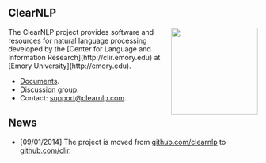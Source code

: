 ## ClearNLP

<img align="right" src="http://mathcs.emory.edu/~choi/img/clearnlp-logo.png" width="175" height="175"/>
The ClearNLP project provides software and resources for natural language processing developed by the [Center for Language and Information Research](http://clir.emory.edu) at [Emory University](http://emory.edu).

* [Documents](https://github.com/clir/clearnlp/wiki).
* [Discussion group](https://groups.google.com/forum/?fromgroups#!forum/clearnlp).
* Contact: [support@clearnlp.com](support@clearnlp.com).

## News

* [09/01/2014] The project is moved from [github.com/clearnlp](http://github.com/clearnlp/) to [github.com/clir](https://github.com/clir/clearnlp).
